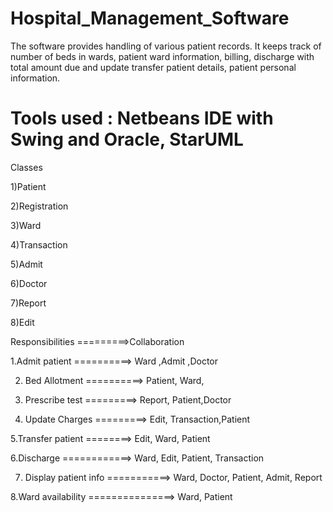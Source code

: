 Hospital_Management_Software
============================

The software provides handling of various patient records. It keeps track of number of beds in wards, patient ward information, billing, discharge with total amount due and update transfer patient details, patient personal information.

Tools used : Netbeans IDE with Swing and Oracle, StarUML
=================================================================================================

Classes

1)Patient

2)Registration

3)Ward

4)Transaction

5)Admit

6)Doctor

7)Report

8)Edit



Responsibilities  =========>Collaboration


1.Admit patient  ==========>  Ward ,Admit ,Doctor

2. Bed Allotment ==========> Patient, Ward, 

3. Prescribe test =========> Report, Patient,Doctor

4. Update Charges =========> Edit, Transaction,Patient

5.Transfer patient ========> Edit, Ward, Patient

6.Discharge  ============>  Ward, Edit, Patient, Transaction        

7. Display patient info ===========>  Ward, Doctor, Patient, Admit, Report

8.Ward availability ===============>  Ward, Patient



